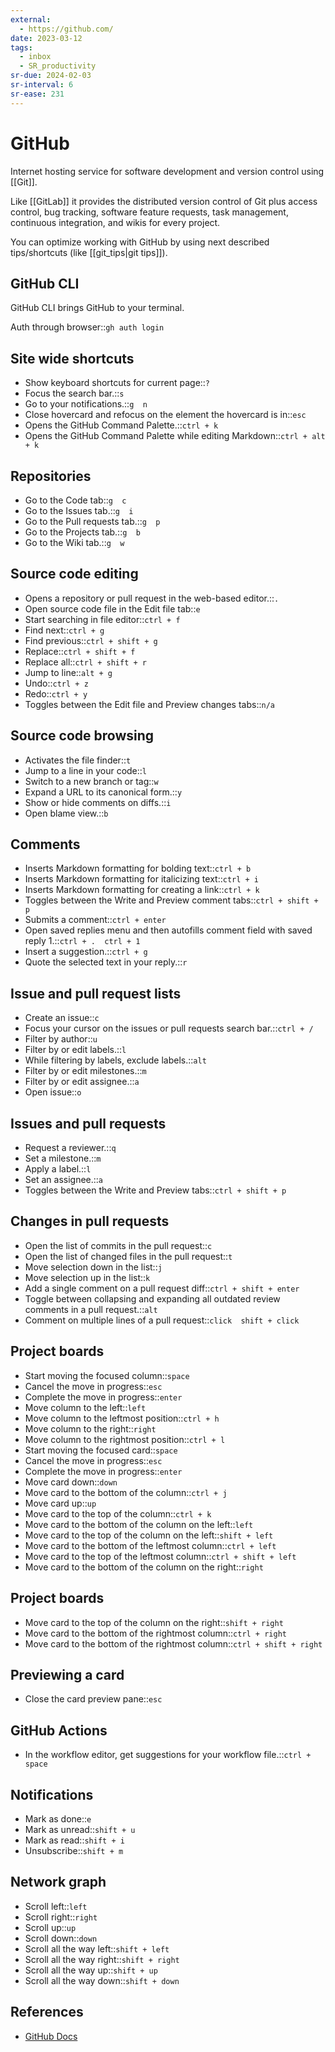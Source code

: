 ```yaml
---
external:
  - https://github.com/
date: 2023-03-12
tags:
  - inbox
  - SR_productivity
sr-due: 2024-02-03
sr-interval: 6
sr-ease: 231
---
```


# GitHub

Internet hosting service for software development and version control using
[[Git]].

Like [[GitLab]] it provides the distributed version control of Git
plus access control, bug tracking, software feature requests, task management,
continuous integration, and wikis for every project.

You can optimize working with GitHub by using next described tips/shortcuts (like
[[git_tips|git tips]]).

## GitHub CLI

GitHub CLI brings GitHub to your terminal.

Auth through browser::`gh auth login`

## Site wide shortcuts

- Show keyboard shortcuts for current page::`?`
- Focus the search bar.::`s`
- Go to your notifications.::`g  n`
- Close hovercard and refocus on the element the hovercard is in::`esc`
- Opens the GitHub Command Palette.::`ctrl + k`
- Opens the GitHub Command Palette while editing Markdown::`ctrl + alt + k`

## Repositories

- Go to the Code tab::`g  c`
- Go to the Issues tab.::`g  i`
- Go to the Pull requests tab.::`g  p`
- Go to the Projects tab.::`g  b`
- Go to the Wiki tab.::`g  w`

## Source code editing

- Opens a repository or pull request in the web-based editor.::`.`
- Open source code file in the Edit file tab::`e`
- Start searching in file editor::`ctrl + f`
- Find next::`ctrl + g`
- Find previous::`ctrl + shift + g`
- Replace::`ctrl + shift + f`
- Replace all::`ctrl + shift + r`
- Jump to line::`alt + g`
- Undo::`ctrl + z`
- Redo::`ctrl + y`
- Toggles between the Edit file and Preview changes tabs::`n/a`

## Source code browsing

- Activates the file finder::`t`
- Jump to a line in your code::`l`
- Switch to a new branch or tag::`w`
- Expand a URL to its canonical form.::`y`
- Show or hide comments on diffs.::`i`
- Open blame view.::`b`

## Comments

- Inserts Markdown formatting for bolding text::`ctrl + b`
- Inserts Markdown formatting for italicizing text::`ctrl + i`
- Inserts Markdown formatting for creating a link::`ctrl + k`
- Toggles between the Write and Preview comment tabs::`ctrl + shift + p`
- Submits a comment::`ctrl + enter`
- Open saved replies menu and then autofills comment field with saved reply 1.::`ctrl + .  ctrl + 1`
- Insert a suggestion.::`ctrl + g`
- Quote the selected text in your reply.::`r`

## Issue and pull request lists

- Create an issue::`c`
- Focus your cursor on the issues or pull requests search bar.::`ctrl + /`
- Filter by author::`u`
- Filter by or edit labels.::`l`
- While filtering by labels, exclude labels.::`alt`
- Filter by or edit milestones.::`m`
- Filter by or edit assignee.::`a`
- Open issue::`o`

## Issues and pull requests

- Request a reviewer.::`q`
- Set a milestone.::`m`
- Apply a label.::`l`
- Set an assignee.::`a`
- Toggles between the Write and Preview tabs::`ctrl + shift + p`

## Changes in pull requests

- Open the list of commits in the pull request::`c`
- Open the list of changed files in the pull request::`t`
- Move selection down in the list::`j`
- Move selection up in the list::`k`
- Add a single comment on a pull request diff::`ctrl + shift + enter`
- Toggle between collapsing and expanding all outdated review comments in a pull request.::`alt`
- Comment on multiple lines of a pull request::`click  shift + click`

## Project boards

- Start moving the focused column::`space`
- Cancel the move in progress::`esc`
- Complete the move in progress::`enter`
- Move column to the left::`left`
- Move column to the leftmost position::`ctrl + h`
- Move column to the right::`right`
- Move column to the rightmost position::`ctrl + l`
- Start moving the focused card::`space`
- Cancel the move in progress::`esc`
- Complete the move in progress::`enter`
- Move card down::`down`
- Move card to the bottom of the column::`ctrl + j`
- Move card up::`up`
- Move card to the top of the column::`ctrl + k`
- Move card to the bottom of the column on the left::`left`
- Move card to the top of the column on the left::`shift + left`
- Move card to the bottom of the leftmost column::`ctrl + left`
- Move card to the top of the leftmost column::`ctrl + shift + left`
- Move card to the bottom of the column on the right::`right`

## Project boards

- Move card to the top of the column on the right::`shift + right`
- Move card to the bottom of the rightmost column::`ctrl + right`
- Move card to the bottom of the rightmost column::`ctrl + shift + right`

## Previewing a card

- Close the card preview pane::`esc`

## GitHub Actions

- In the workflow editor, get suggestions for your workflow file.::`ctrl + space`

## Notifications

- Mark as done::`e`
- Mark as unread::`shift + u`
- Mark as read::`shift + i`
- Unsubscribe::`shift + m`

## Network graph

- Scroll left::`left`
- Scroll right::`right`
- Scroll up::`up`
- Scroll down::`down`
- Scroll all the way left::`shift + left`
- Scroll all the way right::`shift + right`
- Scroll all the way up::`shift + up`
- Scroll all the way down::`shift + down`

## References

- [GitHub Docs](https://docs.github.com/en)
